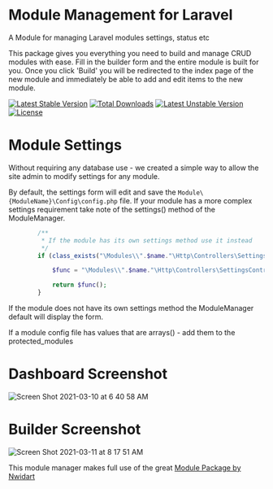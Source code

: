 # Module Management for Laravel
A Module for managing Laravel modules settings, status etc

This package gives you everything you need to build and manage CRUD modules with ease. Fill in the builder form and the entire module is built for you. Once you click 'Build' you will be redirected to the index page of the new module and immediately be able to add and edit items to the new module. 

[![Latest Stable Version](https://poser.pugx.org/simplepleb/modulemanager-module/v)](//packagist.org/packages/simplepleb/modulemanager-module) [![Total Downloads](https://poser.pugx.org/simplepleb/modulemanager-module/downloads)](//packagist.org/packages/simplepleb/modulemanager-module) [![Latest Unstable Version](https://poser.pugx.org/simplepleb/modulemanager-module/v/unstable)](//packagist.org/packages/simplepleb/modulemanager-module) [![License](https://poser.pugx.org/simplepleb/modulemanager-module/license)](//packagist.org/packages/simplepleb/modulemanager-module)

# Module Settings 
Without requiring any database use - we created a simple way to allow the site admin to modify settings for any module.

By default, the settings form will edit and save the ``` Module\{ModuleName}\Config\config.php ``` file. If your module has a more complex settings requirement take note of the settings() method of the ModuleManager.

```php 
        /**
         * If the module has its own settings method use it instead
         */
        if (class_exists("\Modules\\".$name."\Http\Controllers\SettingsController")) {

            $func = "\Modules\\".$name."\Http\Controllers\SettingsController::settings";

            return $func();
        }
```

If the module does not have its own settings method the ModuleManager default will display the form.

If a module config file has values that are arrays() - add them to the protected_modules

# Dashboard Screenshot

![Screen Shot 2021-03-10 at 6 40 58 AM](https://user-images.githubusercontent.com/79759974/110624073-bb5f4980-816b-11eb-98bb-cfc0481c295c.png)


# Builder Screenshot

![Screen Shot 2021-03-11 at 8 17 51 AM](https://user-images.githubusercontent.com/79759974/110793210-5a567500-8242-11eb-8849-68e0bc033a57.png)

This module manager makes full use of the great [Module Package by Nwidart](https://nwidart.com/laravel-modules/v6/introduction)


